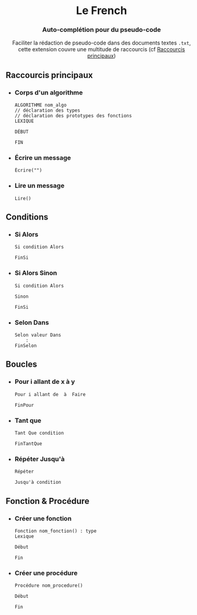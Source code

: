 <h1 align="center">Le French</h1>
<h3 align="center">Auto-complétion pour du pseudo-code</h3>

<p align="center">Faciliter la rédaction de pseudo-code dans des documents textes <code>.txt</code>, cette extension couvre une multitude de raccourcis (cf <a href="#Raccourcis">Raccourcis principaux</a>)</p>

<h2 id="Raccourcis"> Raccourcis principaux</h2>

- ### Corps d'un algorithme
    ```
    ALGORITHME nom_algo
    // déclaration des types
    // déclaration des prototypes des fonctions
    LEXIQUE

    DÉBUT

    FIN
    ```
- ### Écrire un message
    ```
    Écrire("")
    ```
- ### Lire un message
    ```
    Lire()
    ```

## Conditions
- ### Si Alors
    ```
    Si condition Alors

    FinSi
    ```
- ### Si Alors Sinon
    ```
    Si condition Alors

    Sinon
        
    FinSi
    ```
- ### Selon Dans
    ```
    Selon valeur Dans
        : 
    FinSelon
    ```

## Boucles
- ### Pour i allant de x à y
    ```
    Pour i allant de  à  Faire
    
    FinPour
    ```
- ### Tant que
    ```
    Tant Que condition
    
    FinTantQue
    ```
- ### Répéter Jusqu'à
    ```
    Répéter
    
    Jusqu'à condition
    ```

## Fonction & Procédure
- ### Créer une fonction
    ```
    Fonction nom_fonction() : type
    Lexique

    Début
        
    Fin
    ```
- ### Créer une procédure
    ```
    Procédure nom_procedure()

    Début
        
    Fin
    ```
